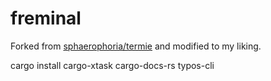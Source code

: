# freminal

Forked from [sphaerophoria/termie](https://github.com/sphaerophoria/termie) and modified to my liking.

cargo install cargo-xtask cargo-docs-rs typos-cli
